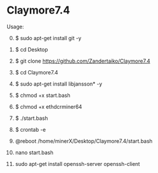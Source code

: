 # Claymore7.4

Usage:

0. $ sudo apt-get install git -y
1. $ cd Desktop
2. $ git clone https://github.com/Zandertaiko/Claymore7.4
3. $ cd Claymore7.4
4. $ sudo apt-get install libjansson* -y
5. $ chmod +x start.bash
6. $ chmod +x ethdcrminer64
7. $ ./start.bash
8. $ crontab -e

9. @reboot /home/minerX/Desktop/Claymore7.4/start.bash

10. nano start.bash

11. sudo apt-get install openssh-server openssh-client
